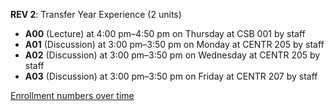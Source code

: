 **REV 2**: Transfer Year Experience (2 units)

- **A00** (Lecture) at 4:00 pm–4:50 pm on Thursday at CSB 001 by staff
- **A01** (Discussion) at 3:00 pm–3:50 pm on Monday at CENTR 205 by staff
- **A02** (Discussion) at 3:00 pm–3:50 pm on Wednesday at CENTR 205 by staff
- **A03** (Discussion) at 3:00 pm–3:50 pm on Friday at CENTR 207 by staff

[Enrollment numbers over time](./REV2.tsv)
